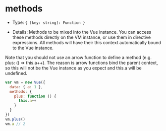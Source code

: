 # methods

* Type: `{ [key: string]: Function }`

* Details:
Methods to be mixed into the Vue instance. You can access these methods directly on the VM instance, or use them in directive expressions. All methods will have their this context automatically bound to the Vue instance.

Note that you should not use an arrow function to define a method (e.g. plus: () => this.a++). The reason is arrow functions bind the parent context, so this will not be the Vue instance as you expect and this.a will be undefined.

```js
var vm = new Vue({
  data: { a: 1 },
  methods: {
    plus: function () {
      this.a++
    }
  }
})
vm.plus()
vm.a // 2
```